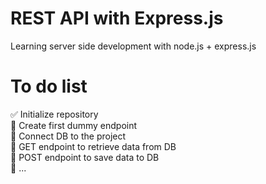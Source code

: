 # REST API with Express.js
Learning server side development with node.js + express.js

# To do list
✅ Initialize repository  
🔲 Create first dummy endpoint  
🔲 Connect DB to the project  
🔲 GET endpoint to retrieve data from DB  
🔲 POST endpoint to save data to DB  
🔲 ...
